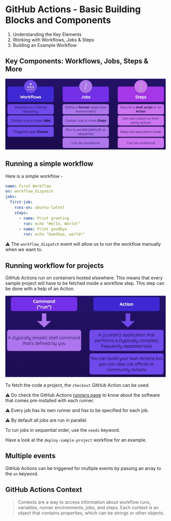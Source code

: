 # GitHub Actions - Basic Building Blocks and Components

1. Understanding the Key Elements 
1. Working with Workflows, Jobs & Steps 
1. Building an Example Workflow

## Key Components: Workflows, Jobs, Steps & More

<p align="center"><img src ="images/key-components.png" /></p>

## Running a simple workflow

Here is a simple workflow - 

```yaml
name: First Workflow
on: workflow_dispatch
jobs:
  first-job:
    runs-on: ubuntu-latest
    steps:
      - name: Print greeting
        run: echo "Hello, World!"
      - name: Print goodbye
        run: echo "Goodbye, world!"
```

:warning: The `workflow_dispatch` event will allow us to run the workflow manually when we want to.

## Running workflow for projects

GitHub Actions run on containers hosted elsewhere. This means that every sample project will have to be fetched inside a workflow step. This step can be done with a help of an Action.

<p align="center"><img src ="images/action.png" /></p>

To fetch the code a project, the `checkout` GitHub Action can be used.

:warning: Do check the GitHub Actions [runners page](https://docs.github.com/en/actions/using-github-hosted-runners/about-github-hosted-runners) to know about the software that comes pre-installed with each runner.

:warning: Every job has its own runner and has to be specified for each job.

:warning: By default all jobs are run in parallel.

To run jobs in sequential order, use the `needs` keyword.

Have a look at the `deploy-sample-project` workflow for an example.

## Multiple events

GitHub Actions can be triggered for multiple events by passing an array to the `on` keyword.

## GitHub Actions Context

> Contexts are a way to access information about workflow runs, variables, runner environments, jobs, and steps. Each context is an object that contains properties, which can be strings or other objects.

